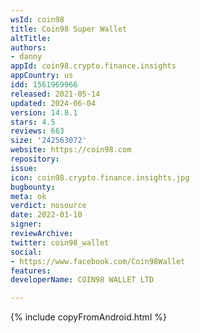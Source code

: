 ```yaml
---
wsId: coin98
title: Coin98 Super Wallet
altTitle: 
authors:
- danny
appId: coin98.crypto.finance.insights
appCountry: us
idd: 1561969966
released: 2021-05-14
updated: 2024-06-04
version: 14.8.1
stars: 4.5
reviews: 663
size: '242563072'
website: https://coin98.com
repository: 
issue: 
icon: coin98.crypto.finance.insights.jpg
bugbounty: 
meta: ok
verdict: nosource
date: 2022-01-10
signer: 
reviewArchive: 
twitter: coin98_wallet
social:
- https://www.facebook.com/Coin98Wallet
features: 
developerName: COIN98 WALLET LTD

---
```


{% include copyFromAndroid.html %}